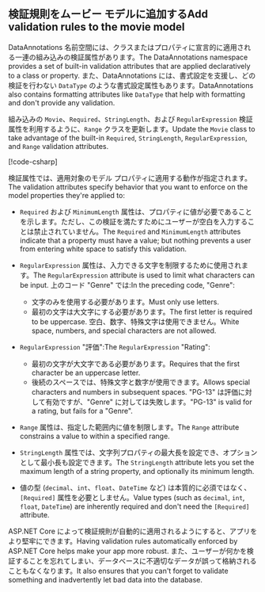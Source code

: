<!-- USED in RP and MVC tutorial -->

## <a name="add-validation-rules-to-the-movie-model"></a><span data-ttu-id="cf774-101">検証規則をムービー モデルに追加する</span><span class="sxs-lookup"><span data-stu-id="cf774-101">Add validation rules to the movie model</span></span>

<span data-ttu-id="cf774-102">DataAnnotations 名前空間には、クラスまたはプロパティに宣言的に適用される一連の組み込みの検証属性があります。</span><span class="sxs-lookup"><span data-stu-id="cf774-102">The DataAnnotations namespace provides a set of built-in validation attributes that are applied declaratively to a class or property.</span></span> <span data-ttu-id="cf774-103">また、DataAnnotations には、書式設定を支援し、どの検証を行わない `DataType` のような書式設定属性もあります。</span><span class="sxs-lookup"><span data-stu-id="cf774-103">DataAnnotations also contains formatting attributes like `DataType` that help with formatting and don't provide any validation.</span></span>

<span data-ttu-id="cf774-104">組み込みの `Movie`、`Required`、`StringLength`、および `RegularExpression` 検証属性を利用するように、`Range` クラスを更新します。</span><span class="sxs-lookup"><span data-stu-id="cf774-104">Update the `Movie` class to take advantage of the built-in `Required`, `StringLength`, `RegularExpression`, and `Range` validation attributes.</span></span>

[!code-csharp[](~/tutorials/first-mvc-app/start-mvc/sample/MvcMovie22/Models/MovieDateRatingDA.cs?name=snippet1)]

<span data-ttu-id="cf774-105">検証属性では、適用対象のモデル プロパティに適用する動作が指定されます。</span><span class="sxs-lookup"><span data-stu-id="cf774-105">The validation attributes specify behavior that you want to enforce on the model properties they're applied to:</span></span>

* <span data-ttu-id="cf774-106">`Required` および `MinimumLength` 属性は、プロパティに値が必要であることを示します。ただし、この検証を満たすためにユーザーが空白を入力することは禁止されていません。</span><span class="sxs-lookup"><span data-stu-id="cf774-106">The `Required` and `MinimumLength` attributes indicate that a property must have a value; but nothing prevents a user from entering white space to satisfy this validation.</span></span>
* <span data-ttu-id="cf774-107">`RegularExpression` 属性は、入力できる文字を制限するために使用されます。</span><span class="sxs-lookup"><span data-stu-id="cf774-107">The `RegularExpression` attribute is used to limit what characters can be input.</span></span> <span data-ttu-id="cf774-108">上のコード "Genre" では:</span><span class="sxs-lookup"><span data-stu-id="cf774-108">In the preceding code, "Genre":</span></span>

  * <span data-ttu-id="cf774-109">文字のみを使用する必要があります。</span><span class="sxs-lookup"><span data-stu-id="cf774-109">Must only use letters.</span></span>
  * <span data-ttu-id="cf774-110">最初の文字は大文字にする必要があります。</span><span class="sxs-lookup"><span data-stu-id="cf774-110">The first letter is required to be uppercase.</span></span> <span data-ttu-id="cf774-111">空白、数字、特殊文字は使用できません。</span><span class="sxs-lookup"><span data-stu-id="cf774-111">White space, numbers, and special characters are not allowed.</span></span>

* <span data-ttu-id="cf774-112">`RegularExpression` "評価":</span><span class="sxs-lookup"><span data-stu-id="cf774-112">The `RegularExpression` "Rating":</span></span>

  * <span data-ttu-id="cf774-113">最初の文字が大文字である必要があります。</span><span class="sxs-lookup"><span data-stu-id="cf774-113">Requires that the first character be an uppercase letter.</span></span>
  * <span data-ttu-id="cf774-114">後続のスペースでは、特殊文字と数字が使用できます。</span><span class="sxs-lookup"><span data-stu-id="cf774-114">Allows special characters and numbers in  subsequent spaces.</span></span> <span data-ttu-id="cf774-115">"PG-13" は評価に対して有効ですが、"Genre" に対しては失敗します。</span><span class="sxs-lookup"><span data-stu-id="cf774-115">"PG-13" is valid for a rating, but fails for a "Genre".</span></span>

* <span data-ttu-id="cf774-116">`Range` 属性は、指定した範囲内に値を制限します。</span><span class="sxs-lookup"><span data-stu-id="cf774-116">The `Range` attribute constrains a value to within a specified range.</span></span>
* <span data-ttu-id="cf774-117">`StringLength` 属性では、文字列プロパティの最大長を設定でき、オプションとして最小長も設定できます。</span><span class="sxs-lookup"><span data-stu-id="cf774-117">The `StringLength` attribute lets you set the maximum length of a string property, and optionally its minimum length.</span></span>
* <span data-ttu-id="cf774-118">値の型 (`decimal`、`int`、`float`、`DateTime` など) は本質的に必須ではなく、`[Required]` 属性を必要としません。</span><span class="sxs-lookup"><span data-stu-id="cf774-118">Value types (such as `decimal`, `int`, `float`, `DateTime`) are inherently required and don't need the `[Required]` attribute.</span></span>

<span data-ttu-id="cf774-119">ASP.NET Core によって検証規則が自動的に適用されるようにすると、アプリをより堅牢にできます。</span><span class="sxs-lookup"><span data-stu-id="cf774-119">Having validation rules automatically enforced by ASP.NET Core helps make your app more robust.</span></span> <span data-ttu-id="cf774-120">また、ユーザーが何かを検証することを忘れてしまい、データベースに不適切なデータが誤って格納されることもなくなります。</span><span class="sxs-lookup"><span data-stu-id="cf774-120">It also ensures that you can't forget to validate something and inadvertently let bad data into the database.</span></span>
